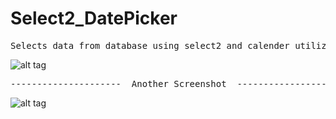 # Select2_DatePicker

<pre>Selects data from database using select2 and calender utilizing php</pre>

![alt tag](https://s27.postimg.org/pg3n3gar7/Screen_Shot_2017_01_30_at_11_12_04_AM.png)

<pre>---------------------  Another Screenshot  -------------------------</pre>

![alt tag](https://s24.postimg.org/jkyyv5c91/Screen_Shot_2017_01_30_at_11_24_38_AM.png)
